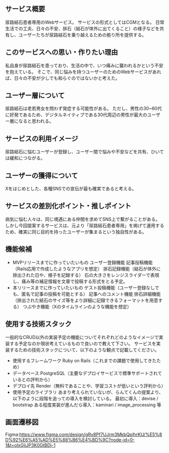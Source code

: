 ## サービス概要
尿路結石患者専用のWebサービス。
サービスの形式としてはCGMとなる。
日常生活での工夫、日々の不安、排石（結石が体外に出てくること）の様子などを共有し、ユーザーたちが尿路結石を乗り越えるための拠り所を提供する。

## このサービスへの思い・作りたい理由
私自身が尿路結石を患っており、生活の中で、いつ痛みに襲われるかという不安を抱えている。
そこで、同じ悩みを持つユーザーのためのWebサービスがあれば、日々の不安が少しでも和らぐのではないかと考えた。

## ユーザー層について
尿路結石は老若男女を問わず発症する可能性がある。
ただし、男性の30~60代に好発であるため、デジタルネイティブである30代周辺の男性が最大のユーザー層になると思われる。

## サービスの利用イメージ
尿路結石に悩むユーザーが登録し、ユーザー間で悩みや不安などを共有、ひいては緩和につながる。

## ユーザーの獲得について
Xをはじめとした、各種SNSでの宣伝が最も確実であると考える。

## サービスの差別化ポイント・推しポイント
病気に悩む人々は、同じ境遇にある仲間を求めてSNS上で繋がることがある。
しかし今回提案するサービスは、元より「尿路結石患者専用」を掲げて運用するため、確実に同じ目的を持ったユーザーが集まるという独自性がある。

## 機能候補
- MVPリリースまでに作っていたいもの
  ユーザー登録機能
  記事投稿機能（Rails応用で作成したようなアプリを想定）
  排石記録機能（結石が体外に排出された日や、様子を記録する）
    石の大きさをレンジスライダーで表現し、痛み等の補足情報を文章で投稿する形式をとる予定。
- 本リリースまでに作っていたいもの
  ゲスト投稿機能（ユーザー登録なしでも、匿名で記事の投稿を可能とする）
  記事へのコメント機能
  排石詳細機能（排出された結石のサイズ等をより詳細に記録できるフォーマットを用意する）
  つぶやき機能（Xのタイムラインのような機能を想定）

## 使用する技術スタック
一般的なCRUD以外の実装予定の機能についてそれぞれどのようなイメージで実装する予定なのか現状考えているもので良いので教えて下さい。
サービスを実装するための技術スタックについて、以下のような観点で記載してください。
- 使用するフレームワーク
  Ruby on Rails（これまでの課題で使用してきたため）
- データベース
  PostgreSQL（主要なデプロイサービスで標準サポートされているとの評判から）
- デプロイ先
  Render（無料であることや、学習コストが低いという評判から）
- 使用予定のライブラリ
  あまり考えられていないが、らんてくんの提案より、以下のように段階を追っての導入を検討している。
    最初に導入：devise / bootstrap
    ある程度実装が進んだら導入：kaminari / image_processing 等

## 画面遷移図
Figma:https://www.figma.com/design/gRv8Pf7UJrm3MkbQplhrKU/%E5%8D%92%E6%A5%AD%E5%88%B6%E4%BD%9C?node-id=0-1&t=olxGjiJP3K0GtBDj-1